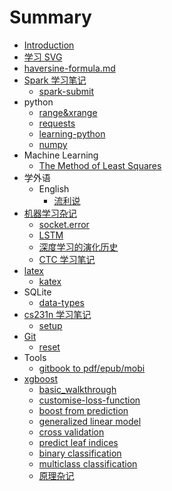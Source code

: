 # Summary

* [Introduction](README.md)
* [学习 SVG](posts/svg/svg.md)
* [haversine-formula.md](posts/haversine/haversine-formula.md)
* [Spark 学习笔记](posts/spark/learning-spark.md)
  * [spark-submit](posts/spark/spark-submit.md)
* python
  * [range&xrange](posts/python/range-xrange.md)
  * [requests](/posts/python/requests.md#requests)
  * [learning-python](posts/python/learning-python.md)
  * [numpy](posts/python/learn-numpy.md)
* Machine Learning
  * [The Method of Least Squares](posts/least-square/learning-least-square.md)
* 学外语
  * English
    * [流利说](posts/English/liulishuo.md)
* [机器学习杂记](ji-qi-xue-xi-za-ji.md)
  * [socket.error](posts/torch/shared-memory.md)
  * [LSTM](posts/torch/LSTM.md)
  * [深度学习的演化历史](posts/reading/deep-learning/deep-learning.md)
  * [CTC 学习笔记](posts/ctc/learning-ctc.md)
* [latex](latex.md)
  * [katex](posts/latex/mathematical-formula.md)
* SQLite
  * [data-types](posts/sqlite/datatype.md)
* [cs231n 学习笔记](cs231n-xue-xi-bi-ji.md)
  * [setup](posts/cs231n/setup-instructions.md)
* [Git](git.md)
  * [reset](git/reset.md)
* Tools
  * [gitbook to pdf/epub/mobi](posts/gitbook/gitbook2pdf.md)
* [xgboost](xgboost.md)
  * [basic\_walkthrough](posts/xgboost/basic_walkthrough.md)
  * [customise-loss-function](posts/xgboost/customise-loss-function.md)
  * [boost from prediction](posts/xgboost/boost_from_prediction.md)
  * [generalized linear model](posts/xgboost/generalized_linear_model.md)
  * [cross validation](posts/xgboost/cross_validation.md)
  * [predict leaf indices](posts/xgboost/predict_leaf_indices.md)
  * [binary classification](posts/xgboost/binary_classification/binary_classification.md)
  * [multiclass classification](posts/xgboost/multiclass_classification/multiclass_classification.md)
  * [原理杂记](posts/xgboost/learning-xgboost.md)

